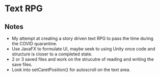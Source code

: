 # Text RPG

## Notes
- My attempt at creating a story driven text RPG to pass the time during the COVID quarantine.
- Use JavaFX to formulate UI, maybe seek to using Unity once code and structure is closer to a completed state.
- 2 or 3 saved files and work on the strucutre of reading and writing the save files.
- Look into setCaretPosition() for autoscroll on the text area.
